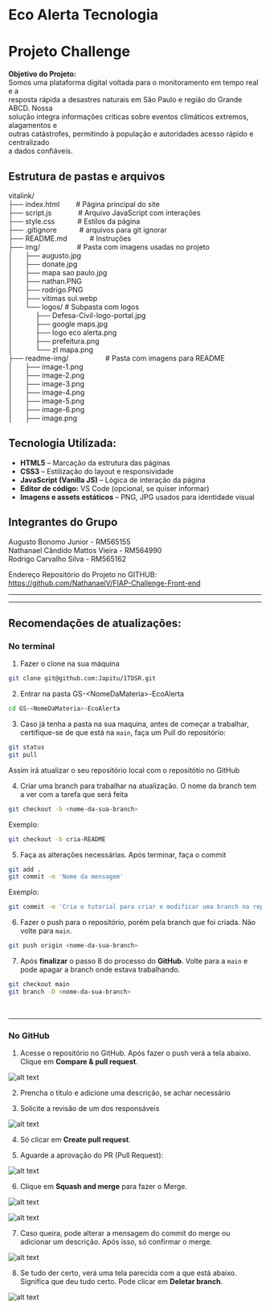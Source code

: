 # Eco Alerta Tecnologia

# Projeto Challenge

**Objetivo do Projeto:** <br>
Somos uma plataforma digital voltada para o monitoramento em tempo real e a <br>
resposta rápida a desastres naturais em São Paulo e região do Grande ABCD. Nossa <br> 
solução integra informações críticas sobre eventos climáticos extremos, alagamentos e <br> 
outras catástrofes, permitindo à população e autoridades acesso rápido e centralizado <br>
a dados confiáveis. 

## Estrutura de pastas e arquivos

vitalink/                       <br>
├── index.html $\quad$ &nbsp;           # Página principal do site                <br>
├── script.js  $\quad$ $\quad$ &nbsp;   # Arquivo JavaScript com interações       <br>
├── style.css  $\quad$ $\quad$          # Estilos da página                       <br>
├── .gitignore  $\quad$ $\quad$          # arquivos para git ignorar                       <br>
├── README.md  $\quad$ $\quad$          # Instruções                       <br>
├── img/ $\quad$ $\quad$ $\quad$ &nbsp; # Pasta com imagens usadas no projeto     <br>
│ $\quad$ ├── augusto.jpg                                   <br>
│ $\quad$ ├── donate.jpg                                   <br>
│ $\quad$ ├── mapa sao paulo.jpg                                   <br>
│ $\quad$ ├── nathan.PNG                                    <br>
│ $\quad$ ├── rodrigo.PNG                                   <br>
│ $\quad$ ├── vitimas sul.webp                              <br>
│ $\quad$ └── logos/                # Subpasta com logos    <br>
│ $\quad$ $\quad$ ├── Defesa-Civil-logo-portal.jpg      <br>
│ $\quad$ $\quad$ ├── google maps.jpg      <br>
│ $\quad$ $\quad$ ├── logo eco alerta.png    <br>
│ $\quad$ $\quad$ ├── prefeitura.png    <br>
│ $\quad$ $\quad$ └── zl mapa.png    <br>
├── readme-img/ $\quad$ $\quad$ $\quad$ &nbsp; # Pasta com imagens para README     <br>
│ $\quad$ ├── image-1.png                                   <br>
│ $\quad$ ├── image-2.png                                   <br>
│ $\quad$ ├── image-3.png                                   <br>
│ $\quad$ ├── image-4.png                                   <br>
│ $\quad$ ├── image-5.png                                   <br>
│ $\quad$ ├── image-6.png                                   <br>
│ $\quad$ ├── image.png                                   <br>


## Tecnologia Utilizada: 
- **HTML5** – Marcação da estrutura das páginas
- **CSS3** – Estilização do layout e responsividade
- **JavaScript (Vanilla JS)** – Lógica de interação da página
- **Editor de código:** VS Code (opcional, se quiser informar)
- **Imagens e assets estáticos** – PNG, JPG usados para identidade visual


## Integrantes do Grupo
Augusto Bonomo Junior - RM565155            <br>
Nathanael Cândido Mattos Vieira - RM564990  <br>
Rodrigo Carvalho Silva - RM565162           <br>

Endereço Repositório do Projeto no GITHUB: https://github.com/NathanaelV/FIAP-Challenge-Front-end 

---
---

## Recomendações de atualizações:

### No terminal

1. Fazer o clone na sua máquina

```bash
git clone git@github.com:Japitu/1TDSR.git
```

2. Entrar na pasta GS-\<NomeDaMateria\>-EcoAlerta

```bash
cd GS-<NomeDaMateria>-EcoAlerta
``` 

3. Caso já tenha a pasta na sua maquina, antes de começar a trabalhar, certifique-se de que está na `main`, faça um Pull do repositório:

```bash
git status
git pull
```

Assim irá atualizar o seu repositório local com o repositótio no GitHub

4. Criar uma branch para trabalhar na atualização. O nome da branch tem a ver com a tarefa que será feita

``` bash
git checkout -b <nome-da-sua-branch>
```

Exemplo:
```bash
git checkout -b cria-README
```

5. Faça as alterações necessárias. Após terminar, faça o commit 

```bash
git add .
git commit -m 'Nome da mensagem'
```

Exemplo:
```bash
git commit -m 'Cria o tutorial para criar e modificar uma branch no repositorio local'
```

6. Fazer o push para o repositório, porém pela branch que foi criada. Não volte para `main`.

```bash
git push origin <nome-da-sua-branch>
```

7. Após **finalizar** o passo 8 do processo do **GitHub**. Volte para a `main` e pode apagar a branch onde estava trabalhando.

```bash
git checkout main
git branch -D <nome-da-sua-branch>
```
<br>

---


### No GitHub

1. Acesse o repositório no GitHub. Após fazer o push verá a tela abaixo. Clique em **Compare & pull request**.

![alt text](readme-img/image.png)

2. Prencha o título e adicione uma descrição, se achar necessário

3. Solicite a revisão de um dos responsáveis

![alt text](readme-img/image-1.png)

4. Só clicar em **Create pull request**.

5. Aguarde a aprovação do PR (Pull Request):

![alt text](readme-img/image-4.png)

6. Clique em **Squash and merge** para fazer o Merge.

![alt text](readme-img/image-2.png)

![alt text](readme-img/image-3.png)

7. Caso queira, pode alterar a mensagem do commit do merge ou adicionar um descrição. Após isso, só confirmar o merge.

![alt text](readme-img/image-5.png)

8. Se tudo der certo, verá uma tela parecida com a que está abaixo. Significa que deu tudo certo. Pode clicar em **Deletar branch**.

![alt text](readme-img/image-6.png)

